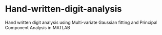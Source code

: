 # Hand-written-digit-analysis
Hand written digit analysis using Multi-variate Gaussian fitting and Principal Component Analysis in MATLAB
